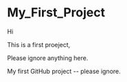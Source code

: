 My_First_Project
================

Hi

This is a first proeject,

Please ignore anything here.

My first GitHub project -- please ignore.
